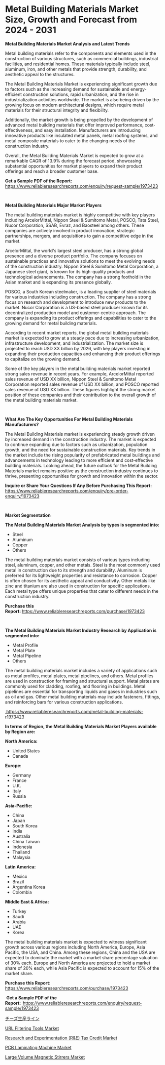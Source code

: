 <p><h1>Metal Building Materials Market Size, Growth and Forecast from 2024 - 2031</h1></p><p><strong>Metal Building Materials Market Analysis and Latest Trends</strong></p>
<p><p>Metal building materials refer to the components and elements used in the construction of various structures, such as commercial buildings, industrial facilities, and residential homes. These materials typically include steel, aluminum, iron, and other metals that provide strength, durability, and aesthetic appeal to the structures.</p><p>The Metal Building Materials Market is experiencing significant growth due to factors such as the increasing demand for sustainable and energy-efficient construction solutions, rapid urbanization, and the rise in industrialization activities worldwide. The market is also being driven by the growing focus on modern architectural designs, which require metal materials for their structural integrity and flexibility.</p><p>Additionally, the market growth is being propelled by the development of advanced metal building materials that offer improved performance, cost-effectiveness, and easy installation. Manufacturers are introducing innovative products like insulated metal panels, metal roofing systems, and metal composite materials to cater to the changing needs of the construction industry.</p><p>Overall, the Metal Building Materials Market is expected to grow at a remarkable CAGR of 13.9% during the forecast period, showcasing substantial opportunities for market players to expand their product offerings and reach a broader customer base.</p></p>
<p><strong>Get a Sample PDF of the Report:&nbsp;</strong> <a href="https://www.reliableresearchreports.com/enquiry/request-sample/1973423">https://www.reliableresearchreports.com/enquiry/request-sample/1973423</a></p>
<p>&nbsp;</p>
<p><strong>Metal Building Materials Major Market Players</strong></p>
<p><p>The metal building materials market is highly competitive with key players including ArcelorMittal, Nippon Steel & Sumitomo Metal, POSCO, Tata Steel, Nucor Corporation, SSAB, Evraz, and Baosteel among others. These companies are actively involved in product innovation, strategic partnerships, mergers, and acquisitions to gain a competitive edge in the market.</p><p>ArcelorMittal, the world's largest steel producer, has a strong global presence and a diverse product portfolio. The company focuses on sustainable practices and innovative solutions to meet the evolving needs of the construction industry. Nippon Steel & Sumitomo Metal Corporation, a Japanese steel giant, is known for its high-quality products and technological advancements. The company has a strong foothold in the Asian market and is expanding its presence globally.</p><p>POSCO, a South Korean steelmaker, is a leading supplier of steel materials for various industries including construction. The company has a strong focus on research and development to introduce new products to the market. Nucor Corporation is a US-based steel producer known for its decentralized production model and customer-centric approach. The company is expanding its product offerings and capabilities to cater to the growing demand for metal building materials.</p><p>According to recent market reports, the global metal building materials market is expected to grow at a steady pace due to increasing urbanization, infrastructure development, and industrialization. The market size is projected to reach USD XX billion by 2026, with key players investing in expanding their production capacities and enhancing their product offerings to capitalize on the growing demand.</p><p>Some of the key players in the metal building materials market reported strong sales revenue in recent years. For example, ArcelorMittal reported sales revenue of USD XX billion, Nippon Steel & Sumitomo Metal Corporation reported sales revenue of USD XX billion, and POSCO reported sales revenue of USD XX billion. These figures highlight the strong market position of these companies and their contribution to the overall growth of the metal building materials market.</p></p>
<p>&nbsp;</p>
<p><strong>What Are The Key Opportunities For Metal Building Materials Manufacturers?</strong></p>
<p><p>The Metal Building Materials market is experiencing steady growth driven by increased demand in the construction industry. The market is expected to continue expanding due to factors such as urbanization, population growth, and the need for sustainable construction materials. Key trends in the market include the rising popularity of prefabricated metal buildings and advancements in technology leading to more efficient and cost-effective building materials. Looking ahead, the future outlook for the Metal Building Materials market remains positive as the construction industry continues to thrive, presenting opportunities for growth and innovation within the sector.</p></p>
<p><strong>Inquire or Share Your Questions If Any Before Purchasing This Report:</strong> <a href="https://www.reliableresearchreports.com/enquiry/pre-order-enquiry/1973423">https://www.reliableresearchreports.com/enquiry/pre-order-enquiry/1973423</a></p>
<p>&nbsp;</p>
<p><strong>Market Segmentation</strong></p>
<p><strong>The Metal Building Materials Market Analysis by types is segmented into:</strong></p>
<p><ul><li>Steel</li><li>Aluminum</li><li>Copper</li><li>Others</li></ul></p>
<p><p>The metal building materials market consists of various types including steel, aluminum, copper, and other metals. Steel is the most commonly used metal in construction due to its strength and durability. Aluminum is preferred for its lightweight properties and resistance to corrosion. Copper is often chosen for its aesthetic appeal and conductivity. Other metals like zinc and titanium are also used in construction for specific applications. Each metal type offers unique properties that cater to different needs in the construction industry.</p></p>
<p><strong>Purchase this Report:&nbsp;</strong><a href="https://www.reliableresearchreports.com/purchase/1973423">https://www.reliableresearchreports.com/purchase/1973423</a></p>
<p>&nbsp;</p>
<p><strong>The Metal Building Materials Market Industry Research by Application is segmented into:</strong></p>
<p><ul><li>Metal Profile</li><li>Metal Plate</li><li>Metal Pipeline</li><li>Others</li></ul></p>
<p><p>The metal building materials market includes a variety of applications such as metal profiles, metal plates, metal pipelines, and others. Metal profiles are used in construction for framing and structural support. Metal plates are commonly used for cladding, roofing, and flooring in buildings. Metal pipelines are essential for transporting liquids and gases in industries such as oil and gas. Other metal building materials may include fasteners, fittings, and reinforcing bars for various construction applications.</p></p>
<p><a href="https://www.reliableresearchreports.com/metal-building-materials-r1973423">&nbsp;https://www.reliableresearchreports.com/metal-building-materials-r1973423</a></p>
<p><strong>In terms of Region, the Metal Building Materials Market Players available by Region are:</strong></p>
<p>
    <p> <strong> North America: </strong>
        <ul>
            <li>United States</li>
            <li>Canada</li>
        </ul>
        </p> 
    <p> <strong> Europe: </strong>
        <ul>
            <li>Germany</li>
            <li>France</li>
            <li>U.K.</li>
            <li>Italy</li>
            <li>Russia</li>
        </ul>
        </p> 
    <p> <strong> Asia-Pacific: </strong>
        <ul>
            <li>China</li>
            <li>Japan</li>
            <li>South Korea</li>
            <li>India</li>
            <li>Australia</li>
            <li>China Taiwan</li>
            <li>Indonesia</li>
            <li>Thailand</li>
            <li>Malaysia</li>
        </ul>
        </p> 
    <p> <strong> Latin America: </strong>
        <ul>
            <li>Mexico</li>
            <li>Brazil</li>
            <li>Argentina Korea</li>
            <li>Colombia</li>
        </ul>
        </p> 
    <p> <strong> Middle East & Africa: </strong>
        <ul>
            <li>Turkey</li>
            <li>Saudi</li>
            <li>Arabia</li>
            <li>UAE</li>
            <li>Korea</li>
        </ul>
    </p>
    </p>
<p><p>The metal building materials market is expected to witness significant growth across various regions including North America, Europe, Asia Pacific, the USA, and China. Among these regions, China and the USA are expected to dominate the market with a market share percentage valuation of 30% each. Europe and North America are projected to hold a market share of 20% each, while Asia Pacific is expected to account for 15% of the market share.</p></p>
<p><strong>Purchase this Report: </strong><a href="https://www.reliableresearchreports.com/purchase/1973423">https://www.reliableresearchreports.com/purchase/1973423</a></p>
<p>&nbsp;<strong>Get a Sample PDF of the Report:&nbsp;&nbsp;</strong><a href="https://www.reliableresearchreports.com/enquiry/request-sample/1973423">https://www.reliableresearchreports.com/enquiry/request-sample/1973423</a></p>
<p><strong></strong></p>
<p><p><a href="https://medium.com/@jewelardner5656/%E3%83%81%E3%83%BC%E3%82%BA%E8%A3%BD%E9%80%A0%E3%83%A9%E3%82%A4%E3%83%B3%E5%B8%82%E5%A0%B4%E6%8C%87%E6%A8%99%E3%81%AE%E8%A7%A3%E8%AA%AD-%E5%B8%82%E5%A0%B4%E3%82%B7%E3%82%A7%E3%82%A2-%E3%83%88%E3%83%AC%E3%83%B3%E3%83%89-%E6%88%90%E9%95%B7%E3%83%91%E3%82%BF%E3%83%BC%E3%83%B3-2cc21b0565f7">チーズ生産ライン</a></p><p><a href="https://github.com/arionmp/Market-Research-Report-List-4/blob/main/url-filtering-tools-market.md">URL Filtering Tools Market</a></p><p><a href="https://github.com/markusgodoy/Market-Research-Report-List-4/blob/main/research-and-experimentation-re-tax-credit-market.md">Research and Experimentation (R&E) Tax Credit Market</a></p><p><a href="https://issuu.com/reportprime-2/docs/pcb-laminating-machine-market-size-2030.pptx">PCB Laminating Machine Market</a></p><p><a href="https://issuu.com/reportprime-2/docs/large-volume-magnetic-stirrers-market-size-2030.pp">Large Volume Magnetic Stirrers Market</a></p></p>